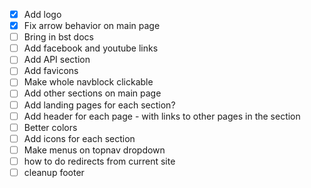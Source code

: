 - [X] Add logo
- [X] Fix arrow behavior on main page
- [ ] Bring in bst docs
- [ ] Add facebook and youtube links
- [ ] Add API section
- [ ] Add favicons
- [ ] Make whole navblock clickable
- [ ] Add other sections on main page
- [ ] Add landing pages for each section?
- [ ] Add header for each page - with links to other pages in the section
- [ ] Better colors
- [ ] Add icons for each section
- [ ] Make menus on topnav dropdown
- [ ] how to do redirects from current site
- [ ] cleanup footer
